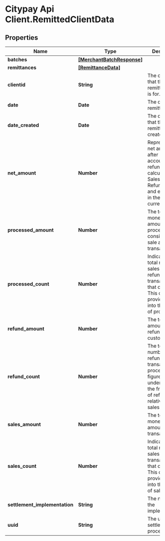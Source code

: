 # Citypay Api Client.RemittedClientData

## Properties

Name | Type | Description | Notes
------------ | ------------- | ------------- | -------------
**batches** | [**[MerchantBatchResponse]**](MerchantBatchResponse.md) |  | 
**remittances** | [**[RemittanceData]**](RemittanceData.md) |  | 
**clientid** | **String** | The client id that the remittance data is for. | [optional] 
**date** | **Date** | The date of the remittance. | [optional] 
**date_created** | **Date** | The date time that the remittance was created. | [optional] 
**net_amount** | **Number** | Represents the net amount after accounting for refunds. This is calculated as SalesAmount - RefundAmount and expressed in the smallest currency unit. | [optional] 
**processed_amount** | **Number** | The total monetary amount processed consisting of sale and refund transactions. | [optional] 
**processed_count** | **Number** | Indicates the total number of sales and refund transactions that occurred. This count provides insight into the volume of processing. | [optional] 
**refund_amount** | **Number** | The total amount refunded to customers. | [optional] 
**refund_count** | **Number** | The total number of refund transactions processed. This figure helps in understanding the frequency of refunds relative to sales. | [optional] 
**sales_amount** | **Number** | The total monetary amount of sales transactions. | [optional] 
**sales_count** | **Number** | Indicates the total number of sales transactions that occurred. This count provides insight into the volume of sales. | [optional] 
**settlement_implementation** | **String** | The name of the implementation. | [optional] 
**uuid** | **String** | The uuid of the settlement file processed on. | [optional] 


